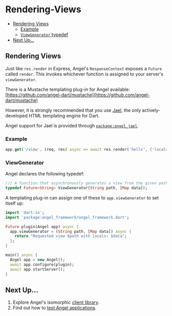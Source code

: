 # Rendering-Views

* [Rendering Views](rendering-views.md#rendering-views)
  * [Example](rendering-views.md#example)
  * [`ViewGenerator` typedef](rendering-views.md#viewgenerator)
* [Next Up...](rendering-views.md#next-up)

## Rendering Views

Just like `res.render` in Express, Angel's `ResponseContext` exposes a `Future` called `render`. This invokes whichever function is assigned to your server's `viewGenerator`.

There is a Mustache templating plug-in for Angel available: [https://github.com/angel-dart/mustache](https://github.com/angel-dart/mustache)

However, it is strongly recommended that you use
[Jael](https://github.com/angel-dart/jael), the only actively-developed HTML templating
engine for Dart.

Angel support for Jael is provided through
[`package:angel_jael`](https://pub.dartlang.org/packages/angel_jael).

### Example

```dart
app.get('/view', (req, res) async => await res.render('hello', {'locals': ['foo', 'bar']});
```

### ViewGenerator

Angel declares the following typedef:

```dart
/// A function that asynchronously generates a view from the given path and data.
typedef Future<String> ViewGenerator(String path, [Map data]);
```

A templating plug-in can assign one of these to `app.viewGenerator` to set itself up:

```dart
import 'dart:io';
import 'package:angel_framework/angel_framework.dart';

Future plugin(Angel app) async {
  app.viewGenerator = (String path, [Map data]) async {
    return "Requested view $path with locals: $data";
  };
}

main() async {
  Angel app = new Angel();
  await app.configure(plugin);
  await app.startServer();
}
```

## Next Up...

1. Explore Angel's isomorphic [client library](https://github.com/angel-dart/client).
2. Find out how to [test Angel applications](testing.md).

